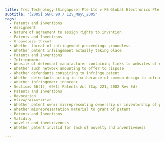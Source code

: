 ```yaml
---
title: Trek Technology (Singapore) Pte Ltd v FE Global Electronics Pte Ltd and Others and Other 
subtitle: "[2005] SGHC 90 / 12\_May\_2005"
tags:
  - Patents and Inventions
  - Assignment
  - Nature of agreement to assign rights to invention
  - Patents and Inventions
  - Groundless threat
  - Whether threat of infringement proceedings groundless
  - Whether patent infringement actually taking place
  - Patents and Inventions
  - Infringement
  - Website of defendant manufacturer containing links to websites of defendant importer and defendant distributor where purchase of allegedly infringing device possible
  - Whether such network amounting to offer to dispose
  - Whether defendants conspiring to infringe patent
  - Whether defendants acting in furtherance of common design to infringe patent
  - Whether infringement innocent
  - Sections 66(1), 69(1) Patents Act (Cap 221, 2002 Rev Ed)
  - Patents and Inventions
  - Revocation
  - Misrepresentation
  - Whether patent owner misrepresenting ownership or inventorship of patent
  - Whether misrepresentation material to grant of patent
  - Patents and Inventions
  - Validity
  - Novelty and inventiveness
  - Whether patent invalid for lack of novelty and inventiveness

---
```


